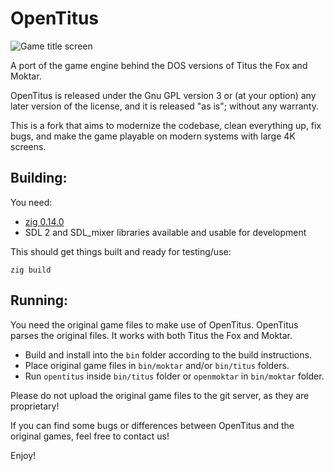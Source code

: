 # OpenTitus

![Game title screen](/docs/title.jpg)

A port of the game engine behind the DOS versions of Titus the Fox and Moktar.

OpenTitus is released under the Gnu GPL version 3 or (at your option) any later version of the license, and it is released "as is"; without any warranty.

This is a fork that aims to modernize the codebase, clean everything up, fix bugs, and make the game playable on modern systems with large 4K screens.

## Building:
You need:
* [zig 0.14.0](https://ziglang.org/download/#release-0.14.0)
* SDL 2 and SDL_mixer libraries available and usable for development

This should get things built and ready for testing/use:
```
zig build
```

## Running:
You need the original game files to make use of OpenTitus. OpenTitus parses the original files. It works with both Titus the Fox and Moktar.

* Build and install into the `bin` folder according to the build instructions.
* Place original game files in `bin/moktar` and/or `bin/titus` folders.
* Run `opentitus` inside `bin/titus` folder or `openmoktar` in `bin/moktar` folder.

Please do not upload the original game files to the git server, as they are proprietary!

If you can find some bugs or differences between OpenTitus and the original games, feel free to contact us!

Enjoy!
